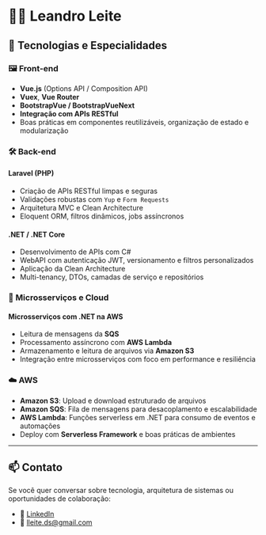 # 👨‍💻 Leandro Leite

## 🚀 Tecnologias e Especialidades

### 🖼️ Front-end
- **Vue.js** (Options API / Composition API)
- **Vuex**, **Vue Router**
- **BootstrapVue / BootstrapVueNext**
- **Integração com APIs RESTful**
- Boas práticas em componentes reutilizáveis, organização de estado e modularização

### 🛠️ Back-end

#### **Laravel (PHP)**
- Criação de APIs RESTful limpas e seguras
- Validações robustas com `Yup` e `Form Requests`
- Arquitetura MVC e Clean Architecture
- Eloquent ORM, filtros dinâmicos, jobs assíncronos

#### **.NET / .NET Core**
- Desenvolvimento de APIs com C#
- WebAPI com autenticação JWT, versionamento e filtros personalizados
- Aplicação da Clean Architecture
- Multi-tenancy, DTOs, camadas de serviço e repositórios

### 🧱 Microsserviços e Cloud

#### **Microsserviços com .NET na AWS**
- Leitura de mensagens da **SQS**
- Processamento assíncrono com **AWS Lambda**
- Armazenamento e leitura de arquivos via **Amazon S3**
- Integração entre microsserviços com foco em performance e resiliência

### ☁️ AWS
- **Amazon S3**: Upload e download estruturado de arquivos
- **Amazon SQS**: Fila de mensagens para desacoplamento e escalabilidade
- **AWS Lambda**: Funções serverless em .NET para consumo de eventos e automações
- Deploy com **Serverless Framework** e boas práticas de ambientes

---

## 📫 Contato

Se você quer conversar sobre tecnologia, arquitetura de sistemas ou oportunidades de colaboração:

- 💼 [LinkedIn](https://www.linkedin.com/in/lleite23)
- 📧 lleite.ds@gmail.com
